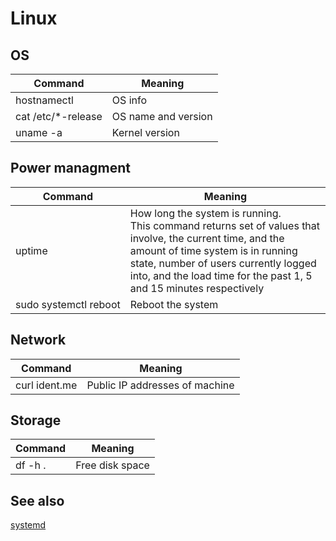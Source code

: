 # Linux

## OS

Command | Meaning
-|-
hostnamectl | OS info
cat /etc/*-release | OS name and version
uname -a | Kernel version

## Power managment

Command | Meaning
-|-
uptime | How long the system is running. <br/>This command returns set of values that involve, the current time, and the amount of time system is in running state, number of users currently logged into, and the load time for the past 1, 5 and 15 minutes respectively
sudo&nbsp;systemctl&nbsp;reboot | Reboot the system

## Network

Command | Meaning
-|-
curl ident.me | Public IP addresses of machine

## Storage

Command | Meaning
-|-
df -h . | Free disk space

## See also

[systemd](https://wiki.archlinux.org/index.php/systemd)
